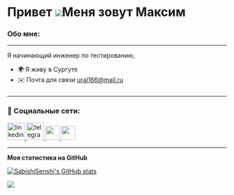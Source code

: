 Привет ![](https://user-images.githubusercontent.com/18350557/176309783-0785949b-9127-417c-8b55-ab5a4333674e.gif)Меня зовут Максим
==============================================================================================================================

### Обо мне:
------------------

Я начинающий инженер по тестированию, 

* 🌍  Я живу в Сургуте
* ✉️  Почта для связи [ural166@mail.ru](mailto:ural166@mail.ru)

### 

---
### 🤝 Социальные сети:

  <div id="badges">
    <a href="https://www.linkedin.com/in/maksim-uralskiy-8810b5288/" target="_blank">
      <img src="https://cdn-icons-png.flaticon.com/512/2504/2504799.png" width="40" height="40" alt="linkedin" />
    </a>
    <a href="https://t.me/artsiom_qa" target="_blank">
      <img src="https://cdn-icons-png.flaticon.com/512/2111/2111646.png" width="40" height="40" alt="telegram" />
    </a>
    <a href="https://discord.com/users/sabishi_senshi" target="_blank" rel="noreferrer">
      <img src="https://raw.githubusercontent.com/danielcranney/readme-generator/main/public/icons/socials/discord.svg" width="32" height="32" />
    </a>
    <a href="https://www.twitch.tv/Sabishi_Senshi" target="_blank" rel="noreferrer">
      <img src="https://raw.githubusercontent.com/danielcranney/readme-generator/main/public/icons/socials/twitch.svg" width="32" height="32" />
    </a>
  </div>

---

<b>Моя статистика на GitHub</b>

<a href="http://www.github.com/SabishiSenshi"><img src="https://github-readme-stats.vercel.app/api?username=SabishiSenshi&show_icons=true&hide=&count_private=true&title_color=0891b2&text_color=ffffff&icon_color=0891b2&bg_color=1c1917&hide_border=true&show_icons=true" alt="SabishiSenshi's GitHub stats" /></a>

<a href="http://www.github.com/SabishiSenshi"><img src="https://github-readme-streak-stats.herokuapp.com/?user=SabishiSenshi&stroke=ffffff&background=1c1917&ring=0891b2&fire=0891b2&currStreakNum=ffffff&currStreakLabel=0891b2&sideNums=ffffff&sideLabels=ffffff&dates=ffffff&hide_border=true" /></a>
